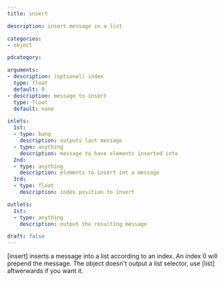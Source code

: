 ```yaml
---
title: insert

description: insert message in a list

categories:
- object

pdcategory:

arguments:
- description: (optional) index
  type: float
  default: 0
- description: message to insert
  type: float
  default: none

inlets:
  1st:
  - type: bang
    description: outputs last message
  - type: anything
    description: message to have elements inserted into
  2nd:
  - type: anything
    description: elements to insert int a message
  3rd:
  - type: float
    description: index position to insert

outlets:
  1st:
  - type: anything
    description: output the resulting message

draft: false
---
```


[insert] inserts a message into a list according to an index. An index 0 will prepend the message. The object doesn't output a list selector, use [list] aftwerwards if you want it.

